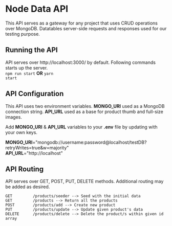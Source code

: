 # Node Data API

This API serves as a gateway for any project that uses CRUD operations over MongoDB. Datatables server-side requests and responses used for our testing purpose.    

## Running the API

API serves over http://localhost:3000/ by default. Following commands starts up the server.   
<code>npm run start</code> **OR** <code>yarn start</code>

## API Configuration

This API uses two environment variables. **MONGO_URI** used as a MongoDB connection string. **API_URL** used as a base for product thumb and full-size images.    

Add **MONGO_URI** & **API_URL** variables to your **.env** file by updating with your own keys.    
    
**MONGO_URI**="mongodb://username:password@localhost/testDB?retryWrites=true&w=majority"   
**API_URL**="http://localhost"    

## API Routing

API serves over GET, POST, PUT, DELETE methods. Additional routing may be added as desired.

    GET         /products/seeder --> Seed with the initial data   
    GET         /products --> Return all the products   
    POST        /products/add --> Create new product   
    PUT         /products/update --> Update given product's data    
    DELETE      /products/delete --> Delete the product/s within given id array 
